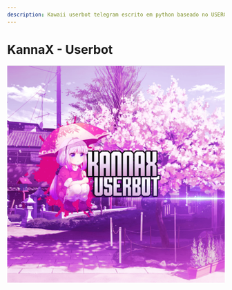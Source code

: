 ```yaml
---
description: Kawaii userbot telegram escrito em python baseado no USERGE-X.
---
```


# KannaX - Userbot

![](<.gitbook/assets/KannaX (2).png>)
